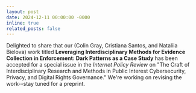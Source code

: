 ```yaml
---
layout: post
date: 2024-12-11 00:00:00 -0000
inline: true
related_posts: false
---
```

Delighted to share that our (Colin Gray, Cristiana Santos, and Nataliia Bielova) work titled __Leveraging Interdisciplinary Methods for Evidence Collection in Enforcement: Dark Patterns as a Case Study__ has been accepted for a special issue in the *Internet Policy Review* on "The Craft of Interdisciplinary Research and Methods in Public Interest Cybersecurity, Privacy, and Digital Rights Governance." We're working on revising the work--stay tuned for a preprint. 